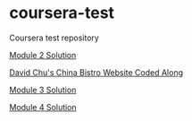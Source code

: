 # coursera-test
Coursera test repository

<a href="https://balwantsinghmnit.github.io/coursera-test/site/">Module 2 Solution</a>

<a href="https://balwantsinghmnit.github.io/coursera-test/module3/">David Chu's China Bistro Website Coded Along</a>

<a href="https://balwantsinghmnit.github.io/coursera-test/m3-solution/">Module 3 Solution </a>

<a href="https://balwantsinghmnit.github.io/coursera-test/m4-solution/harder/">Module 4 Solution</a>
